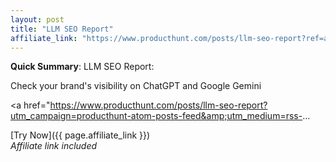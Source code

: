 ```yaml
---
layout: post
title: "LLM SEO Report"
affiliate_link: "https://www.producthunt.com/posts/llm-seo-report?ref=autoverse&utm_source=autoverse"
---
```


**Quick Summary**: LLM SEO Report: <p>
            Check your brand's visibility on ChatGPT and Google Gemini
          </p>
          <p>
            <a href="https://www.producthunt.com/posts/llm-seo-report?utm_campaign=producthunt-atom-posts-feed&amp;utm_medium=rss-...

[Try Now]({{ page.affiliate_link }})  
*Affiliate link included*
